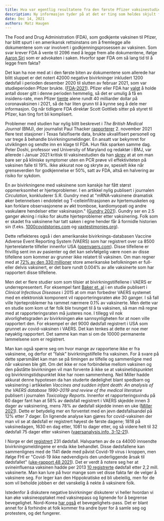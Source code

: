 ```yaml
---
title: Hva var egentlig resultatene fra den første Pfizer vaksinestudien? 
description: Ny informasjon tyder på at det er ting som holdes skjult for allmenheten. 
date: Dec 14, 2021
authors: Matz Haugen
---
```



The Food and Drug Administration (FDA), som godkjente vaksinen til Pfizer, har blitt spurt i en amerikansk rettsinstans om å fremlegge alle dokumentene som var involvert i godkjenningsprosessen av vaksinen. Som svar krever FDA å vente til 2096 med å legge frem alle dokumentene, ifølge [Aaron Siri](https://aaronsiri.substack.com/p/fda-doubles-down-asks-federal-judge) som er advokaten i saken. Hvorfor spør FDA om så lang tid til å legge frem fakta?

Det kan ha noe med at i den første biten av dokumentene som allerede har blitt sluppet er det notert 42000 negative bivirkninger inkludert 1200 dødsfall i perioden desember 2020 til slutten av februar 2021, som var studieperioden Pfizer brukte. ([FDA-2021](https://phmpt.org/wp-content/uploads/2021/11/5.3.6-postmarketing-experience.pdf)). Pfizer eller FDA har [valgt](https://trialsitenews.com/fdas-forced-hand-drops-pfizers-bombshell-safety-document/) å holde antall doser gitt i denne perioden hemmelig, så det er umulig å få en insidens-rate, men Pfizer [tjente](https://www.fool.com/investing/2021/07/13/covid-19-vaccines-how-much-revenue-in-2021/) alene rundt 40 milliarder dollar på coronavaksinen i 2021, så de har liten grunn til å kynne seg å dele mer informasjon. Og når tidligere FDA direktør Scott Gottlieb sitter på styret til Pfizer, kan ting fort bli komplisert.

Problemer med studien har nylig blitt beskrevet i *The British Medical Journal* (BMJ), der journalist Paul Thacker [rapporterer](https://www.bmj.com/content/375/bmj.n2635) 2. november 2021 flere test stasjoner i Texas falsifiserte data, brukte ukvalifisert personell og var trege å behandle bivirkningsmeldinger. En ansatt var bekymret for utviklingen og sendte inn en klage til FDA. Hun fikk sparken samme dag. Peter Doshi, professor ved University of Maryland og redaktør i BMJ, var allerede i Januar 2021 kritisk til vaksinestudien da han [skrev](https://blogs.bmj.com/bmj/2021/01/04/peter-doshi-pfizer-and-modernas-95-effective-vaccines-we-need-more-details-and-the-raw-data/) at at om man bare ser på kliniske symptomer uten en PCR prøve vil effektiviteten på vaksinen falle til 19%. Ikke akkurat noe og skryte av, spesielt ikke når grenseverdien for godkjennelse er 50%, satt av FDA, altså en halvering av risiko for sykdom.

En av bivirkningene med vaksinene som kanskje har fått størst oppmerksomhet er hjerteproblemer. I en artikkel nylig publisert i journalen *Circulation*, konkluderer S.R. Gundry med at "mRNA-vaksinene dramatisk øker betennelsen i endotelet og T-celleinfiltrasjonen av hjertemuskelen og kan forklare observasjonene av økt trombose, kardiomyopati og andre vaskulære hendelser etter vaksinasjon." ([Gundry 2021](https://www.ahajournals.org/doi/10.1161/circ.144.suppl_1.10712)). Gundry ser en 2.5 ganger økning i risiko for akutte hjerteproblemer etter vaksinering. Folk som er skadet fra vaksinene har tatt saken i egne hender får å formidle historien sin (f.eks. [1000covidstories.com](https://1000covidstories.com) og [vaxtestimonies.org](https://vaxtestimonies.org/en/)). 

Dette reflekteres også i den amerikanske bivirknings-databasen Vaccine Adverse Event Reporting System (VAERS) som har registrert over ca 8500 hjerterelaterte tilfeller innenfor USA ([openvaers.com](https://openvaers.com/covid-data)). Disse tilfellene er frivillig sent inn av pasienter og det kan selvfølgelig være noen av disse tilfellene som kommer av grunner ikke relatert til vaksinen. Om man regner med at [72% av den 330 millioner](https://ourworldindata.org/covid-vaccinations) store amerikanske befolkningen er full- eller delvis vaksinert, er det bare rundt 0.004% av alle vaksinerte som har rapportert disse tilfellene. 

Men det er flere studier som som tilsier at bivirkningstilfellene i VAERS er underrepresentert. For eksempel fant [Baker et. al](https://www.ncbi.nlm.nih.gov/pmc/articles/PMC6642796/) i en studie publisert i *Clinical Infectious Diseases* i 2015 at om man forbedrer VAERS systemet med en elektronisk komponent vil rapporteringsraten øke 30 ganger. I så fall ville hjerteproblemer ha rammet nærmere 0.1% av vaksinerte. Men dette var en studie som kom ut før folk ble tvunget til å ta vaksinen, så man må regne med at rapporteringsraten må justeres noe. I tillegg vil nok alvorlighetsgraden av bivirkningen øke sannsynligheten for at noen ville rapportert den. For eksempel er det 9000 dødsfall registrert i USA som grunnet av covid-vaksinen i VAERS. Det kan tenkes at dette er noe mer nøyaktig rapportert. Det samme kan man si om de 10000 permanente lammelsene som er registrert. 

Man kan også spørre seg om hvor mange av rapportene ikke er fra vaksinene, og derfor et "falsk" bivirkningstilfelle fra vaksinen. For å svare på dette spørsmålet kan man se på timingen av tilfelle og sammenligne med når vaksinen ble gitt. Om det ikke er noe forbindelse mellom vaksinen og den påståtte bivirkningen vil man forvente å ikke se at vaksinetidspunktet og bivirkningstidspunktet ikke har noen sammenheng. Neil Miller hadde akkurat denne hypotesen da han studerte dødelighet blant spedbarn og vaksinering i artikkelen *Vaccines and sudden infant death: An analysis of the VAERS database 1990–2019 and review of the medical literature* publisert i journalen *Toxicology Reports*. Innenfor et rapporteringsvindu på 60 dager fant han at 58% av dødsfall registrert i VAERS skjedde innen 3 dager av vaksinering, mens 78% av dødsfall skjedde innen en uke ([Miller 2021](https://www.sciencedirect.com/science/article/pii/S2214750021001268)). Dette er betydelig mer en forventet med en jevn dødsfallsandel på 12% etter 7 dager. En lignende analyse kan gjøres for covid-vaksinen der man vil se at dødsfall er registrert høyest de første dagene; 1818 på vaksinedagen, 1630 en dag etter, 1081 to dager etter, og så videre helt til 32 dødsfall 75 dager etter vaksinen ([vaersanalysis.info, 3-12-21](https://vaersanalysis.info/2021/12/11/vaers-summary-for-covid-19-vaccines-through-12-03-2021/)). 

I Norge er det [registrert](https://legemiddelverket.no/godkjenning/koronavaksiner/meldte-mistenkte-bivirkninger-av-koronavaksiner) 231 dødsfall. Halvparten av de ca 44000 innsendte bivirkningsmeldingene er enda ikke behandlet. Disse dødsfallene kan sammenlignes med de 1141 døde med påvist Covid-19 virus i kroppen, men ifølge FHI er "Covid-19 ikke nødvendigvis den underliggende årsak til dødsfallet" ([uke-rapport 48 2021](https://www.fhi.no/contentassets/8a971e7b0a3c4a06bdbf381ab52e6157/vedlegg/2021/ukerapport-uke-48-29.11---05.12.21.pdf)). Det er verdt å notere seg her at svineinfluensa vaksinen hadde per 2013 [10 registrerte](https://lovoghelse.no/2021/11/02/bivirkningstallene-for-covid-vaksinene/) dødsfall etter 2,2 mill. vaksinerte. Man kan lure på hvor mange som vet disse fakta før de velger å vaksinere seg. For leger kan den Hippokratiske ed bli ubeleilig, men for de som vil beholde jobben er det vanskelig å nekte å vaksinere folk. 

Istedenfor å diskutere negative bivirkninger diskuterer vi heller hvordan vi kan øke vaksineopptaket med vaksinepass og lignende for å begrense bevegelighet. Nord-Korea [har også](https://www.theclever.com/16-ridiculous-laws-that-only-exist-in-north-korea/) et bevegelighets-pass. Det er blant annet for å forhindre at folk kommer fra andre byer for å samle seg og protestere, og det fungerer.
